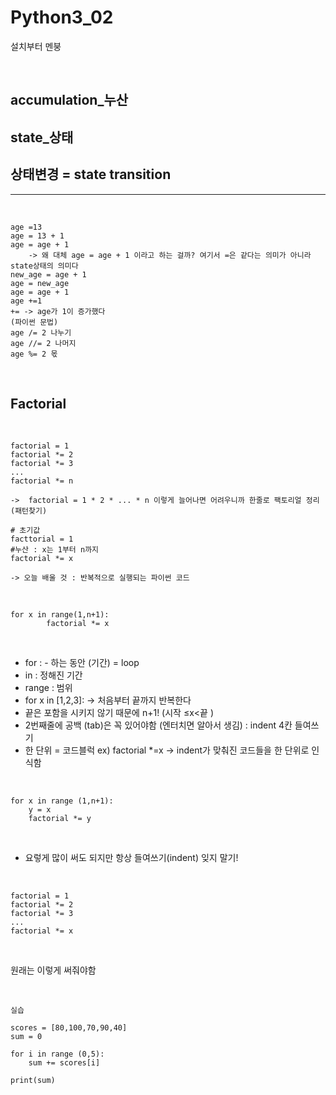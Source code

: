 # Python3_02

설치부터 멘붕 

<br>

## accumulation_누산

## state_상태

## 상태변경 = state transition

---

<br>

    age =13
    age = 13 + 1
    age = age + 1 
    	-> 왜 대체 age = age + 1 이라고 하는 걸까? 여기서 =은 같다는 의미가 아니라 state상태의 의미다 
    new_age = age + 1
    age = new_age
    age = age + 1
    age +=1
    += -> age가 1이 증가했다 
    (파이썬 문법) 
    age /= 2 나누기
    age //= 2 나머지
    age %= 2 몫

<br>

## Factorial

<br>

    factorial = 1
    factorial *= 2
    factorial *= 3
    ...
    factorial *= n
    	
    ->  factorial = 1 * 2 * ... * n 이렇게 늘어나면 어려우니까 한줄로 팩토리얼 정리 (패턴찾기)
    
    # 초기값
    facttorial = 1
    #누산 : x는 1부터 n까지 
    factorial *= x
    
    -> 오늘 배울 것 : 반복적으로 실행되는 파이썬 코드 

<br> 

    
    for x in range(1,n+1):
    		factorial *= x

<br>

- for : - 하는 동안 (기간) = loop
- in : 정해진 기간
- range : 범위
- for x in [1,2,3]: → 처음부터 끝까지 반복한다
- 끝은 포함을 시키지 않기 때문에 n+1! (시작 ≤x<끝 )
- 2번째줄에 공백 (tab)은 꼭 있어야함 (엔터치면 알아서 생김) : indent 4칸 들여쓰기
- 한 단위 = 코드블럭 ex) factorial *=x → indent가 맞춰진 코드들을 한 단위로 인식함

<br>

    for x in range (1,n+1):
    	y = x
    	factorial *= y 

<br>

- 요렇게 많이 써도 되지만 항상 들여쓰기(indent) 잊지 말기!

<br>

    factorial = 1
    factorial *= 2 
    factorial *= 3
    ...
    factorial *= x

<br>

원래는 이렇게 써줘야함 

<br>

    실습
    
    scores = [80,100,70,90,40]
    sum = 0
    
    for i in range (0,5):
        sum += scores[i]
    
    print(sum)